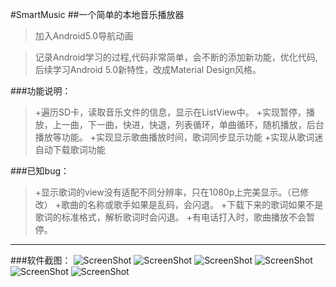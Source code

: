 #SmartMusic
##一个简单的本地音乐播放器
>加入Android5.0导航动画

>记录Android学习的过程,代码非常简单，会不断的添加新功能，优化代码,
后续学习Android 5.0新特性，改成Material Design风格。

###功能说明：
>+遍历SD卡，读取音乐文件的信息，显示在ListView中。
+实现暂停，播放，上一曲，下一曲，快进，快退，列表循环，单曲循环，随机播放，后台播放等功能。
+实现显示歌曲播放时间，歌词同步显示功能
+实现从歌词迷自动下载歌词功能

###已知bug：
>+显示歌词的view没有适配不同分辨率，只在1080p上完美显示。（已修改）
+歌曲的名称或歌手如果是乱码，会闪退。
+下载下来的歌词如果不是歌词的标准格式，解析歌词时会闪退。
+有电话打入时，歌曲播放不会暂停。

- - - - - - - - - - - - - - - - - - - - - - - - - - - - - - - -
###软件截图：
![ScreenShot](https://github.com/Panl/SmartMusic/blob/master/ScreenShots/SmartMusic_1.png)
![ScreenShot](https://github.com/Panl/SmartMusic/blob/master/ScreenShots/SmartMusic_2.png)
![ScreenShot](https://github.com/Panl/SmartMusic/blob/master/ScreenShots/SmartMusic_3.png)
![ScreenShot](https://github.com/Panl/SmartMusic/blob/master/ScreenShots/SmartMusic_4.png)
![ScreenShot](https://github.com/Panl/SmartMusic/blob/master/ScreenShots/SmartMusic_5.png)
![ScreenShot](https://github.com/Panl/SmartMusic/blob/master/ScreenShots/SmartMusic_6.png)
